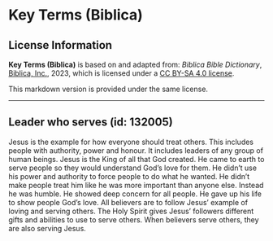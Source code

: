 # Key Terms (Biblica)

## License Information

**Key Terms (Biblica)** is based on and adapted from: _Biblica Bible Dictionary_, [Biblica, Inc.](https://www.biblica.com/), 2023, which is licensed under a [CC BY-SA 4.0 license](https://creativecommons.org/licenses/by-sa/4.0/legalcode.en).

This markdown version is provided under the same license.



--------------------------------

## Leader who serves (id: 132005)

Jesus is the example for how everyone should treat others. This includes people with authority, power and honour. It includes leaders of any group of human beings. Jesus is the King of all that God created. He came to earth to serve people so they would understand God’s love for them. He didn’t use his power and authority to force people to do what he wanted. He didn’t make people treat him like he was more important than anyone else. Instead he was humble. He showed deep concern for all people. He gave up his life to show people God’s love. All believers are to follow Jesus’ example of loving and serving others. The Holy Spirit gives Jesus’ followers different gifts and abilities to use to serve others. When believers serve others, they are also serving Jesus.


